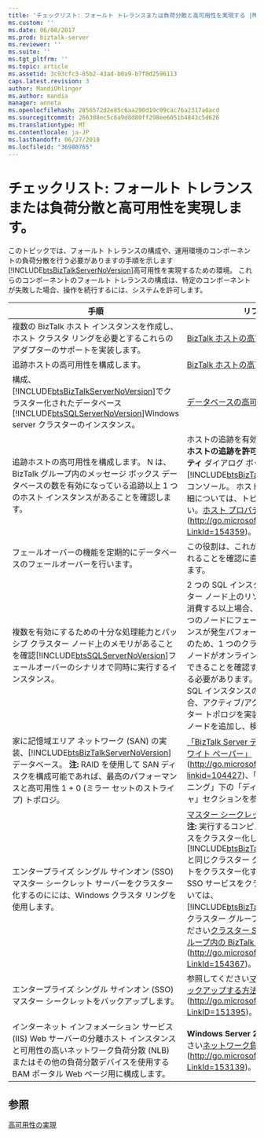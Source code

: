 ```yaml
---
title: 'チェックリスト: フォールト トレランスまたは負荷分散と高可用性を実現する |Microsoft Docs'
ms.custom: ''
ms.date: 06/08/2017
ms.prod: biztalk-server
ms.reviewer: ''
ms.suite: ''
ms.tgt_pltfrm: ''
ms.topic: article
ms.assetid: 3c93cfc3-05b2-43ad-b0a9-b7f0d2596113
caps.latest.revision: 3
author: MandiOhlinger
ms.author: mandia
manager: anneta
ms.openlocfilehash: 2856572d2e85c6aa290d19c09cac76a2317a0acd
ms.sourcegitcommit: 266308ec5c6a9d8d80ff298ee6051b4843c5d626
ms.translationtype: MT
ms.contentlocale: ja-JP
ms.lasthandoff: 06/27/2018
ms.locfileid: "36980765"
---
```

# <a name="checklist-providing-high-availability-with-fault-tolerance-or-load-balancing"></a>チェックリスト: フォールト トレランスまたは負荷分散と高可用性を実現します。
このトピックでは、フォールト トレランスの構成や、運用環境のコンポーネントの負荷分散を行う必要がありますの手順を示します[!INCLUDE[btsBizTalkServerNoVersion](../includes/btsbiztalkservernoversion-md.md)]高可用性を実現するための環境。 これらのコンポーネントのフォールト トレランスの構成は、特定のコンポーネントが失敗した場合、操作を続行するには、システムを許可します。  


|                                                                                                                                               手順                                                                                                                                                |                                                                                                                                                                                                                                                                                                                                               リファレンス                                                                                                                                                                                                                                                                                                                                               |
|----------------------------------------------------------------------------------------------------------------------------------------------------------------------------------------------------------------------------------------------------------------------------------------------------|-------------------------------------------------------------------------------------------------------------------------------------------------------------------------------------------------------------------------------------------------------------------------------------------------------------------------------------------------------------------------------------------------------------------------------------------------------------------------------------------------------------------------------------------------------------------------------------------------------------------------------------------------------------------------------------------------------|
|                                                                                          複数の BizTalk ホスト インスタンスを作成し、ホスト クラスタ リングを必要とするこれらのアダプターのサポートを実装します。                                                                                          |                                                                                                                                                                                                                                                                                                   [BizTalk ホストの高可用性](../technical-guides/high-availability-for-biztalk-hosts.md)                                                                                                                                                                                                                                                                                                   |
|                                                                                                                          追跡ホストの高可用性を構成します。                                                                                                                           |                                                                                                                                                                                                                                                                                                   [BizTalk ホストの高可用性](../technical-guides/high-availability-for-biztalk-hosts.md)                                                                                                                                                                                                                                                                                                   |
|                             構成、[!INCLUDE[btsBizTalkServerNoVersion](../includes/btsbiztalkservernoversion-md.md)]でクラスター化されたデータベース[!INCLUDE[btsSQLServerNoVersion](../includes/btssqlservernoversion-md.md)]Windows server クラスターのインスタンス。                             |                                                                                                                                                                                                                                                                                                       [データベースの高可用性](../technical-guides/high-availability-for-databases.md)                                                                                                                                                                                                                                                                                                       |
|                                                    追跡ホストの高可用性を構成します。 N は、BizTalk グループ内のメッセージ ボックス データベースの数を有効になっている追跡以上 1 つのホスト インスタンスがあることを確認します。                                                     |                                                                                                                          ホストの追跡を有効にするオプションを選択**ホストの追跡を許可する**上、**ホストのプロパティ** ダイアログ ボックスから使用可能な[!INCLUDE[btsBizTalkServerNoVersion](../includes/btsbiztalkservernoversion-md.md)]管理コンソール。 ホストのプロパティの設定の詳細については、トピックを参照してください。[ホスト プロパティを変更する方法](http://go.microsoft.com/fwlink/?LinkId=154359)(<http://go.microsoft.com/fwlink/?LinkId=154359>)。                                                                                                                          |
|                                                                                                               フェールオーバーの機能を定期的にデータベースのフェールオーバーを行います。                                                                                                               |                                                                                                                                                                                                                                                                                                  この役割は、これが一貫性のある単位で行われることを確認に直接割り当てる必要があります。                                                                                                                                                                                                                                                                                                   |
|                                複数を有効にするための十分な処理能力とパッシブ クラスター ノード上のメモリがあることを確認[!INCLUDE[btsSQLServerNoVersion](../includes/btssqlservernoversion-md.md)]フェールオーバーのシナリオで同時に実行するインスタンス。                                |                                                                                2 つの SQL インスタンスで、個々 のクラスター ノード上のリソースの 50% が定期的に消費する以上場合、両方のインスタンスが 1 つのノードにフェールオーバーと各インスタンスが発生パフォーマンスが低下します。 そのため、1 つのクラスター ノードが失敗したノードがオンラインに戻るまで、負荷を処理できることを確認するには、テストを実行する必要があります。 1 つのノードは、両方の SQL インスタンスの負荷を処理できない場合、アクティブ/アクティブ/パッシブ クラスター トポロジを実装する追加のクラスター ノードを追加し、検討してください。                                                                                 |
| 家に記憶域エリア ネットワーク (SAN) の実装、[!INCLUDE[btsBizTalkServerNoVersion](../includes/btsbiztalkservernoversion-md.md)]データベース。 **注:** RAID を使用して SAN ディスクを構成可能であれば、最高のパフォーマンスと高可用性 1 + 0 (ミラー セットのストライプ) トポロジ。 |                                                                                                                                                                                                                                    [「BizTalk Server データベースの最適化のホワイト ペーパー」](http://go.microsoft.com/fwlink/?linkid=104427) (<http://go.microsoft.com/fwlink/?linkid=104427>)、「パフォーマンスのチューニング」下の「ディスク インフラストラクチャ」セクションを参照してください。                                                                                                                                                                                                                                    |
|                                                                                                    エンタープライズ シングル サインオン (SSO) マスター シークレット サーバーをクラスター化するのにには、Windows クラスタ リングを使用します。                                                                                                     | [マスター シークレット サーバーの高可用性](../technical-guides/high-availability-for-the-master-secret-server.md)**注:** 実行するコンピューターで、SSO サービスをクラスター化しない[!INCLUDE[btsBizTalkServerNoVersion](../includes/btsbiztalkservernoversion-md.md)]SSO と同じクラスター グループ内の BizTalk ホストをクラスター化する場合を除き、します。 SSO サービスをクラスタ リングの詳細については、[!INCLUDE[btsBizTalkServerNoVersion](../includes/btsbiztalkservernoversion-md.md)]同じクラスター グループ内のホストを参照してください[クラスター SSO と同じクラスター グループ内の BizTalk ホスト方法](http://go.microsoft.com/fwlink/?LinkId=154367)(<http://go.microsoft.com/fwlink/?LinkId=154367>)。 |
|                                                                                                                     エンタープライズ シングル サインオン (SSO) マスター シークレットをバックアップします。                                                                                                                     |                                                                                                                                                                                                                                                                               参照してください[マスター シークレットをバックアップする方法](http://go.microsoft.com/fwlink/?LinkID=151395)(<http://go.microsoft.com/fwlink/?LinkID=151395>)。                                                                                                                                                                                                                                                                                |
|                                           インターネット インフォメーション サービス (IIS) Web サーバーの分離ホスト インスタンスと可用性の高いネットワーク負荷分散 (NLB) またはその他の負荷分散デバイスを使用する BAM ポータル Web ページ用に構成します。                                           |                                                                                                                                                                                                                                                             **Windows Server 2008 の**: を参照してください[ネットワーク負荷分散展開ガイド](http://go.microsoft.com/fwlink/?LinkId=153139)(<http://go.microsoft.com/fwlink/?LinkId=153139>)。                                                                                                                                                                                                                                                              |

## <a name="see-also"></a>参照  
 [高可用性の実現](../technical-guides/providing-high-availability.md)
